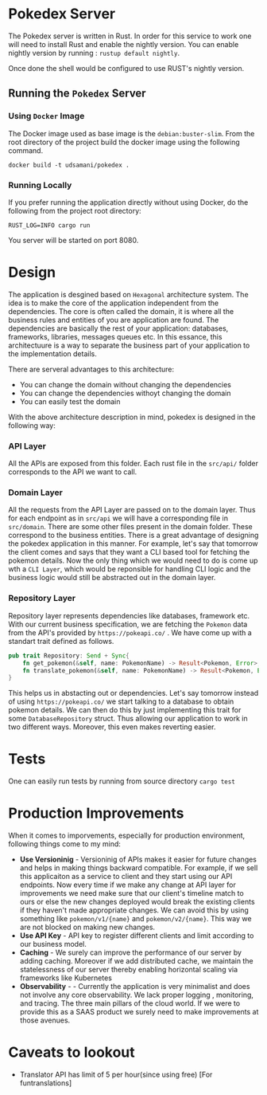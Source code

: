# Pokedex Server

The Pokedex server is written in Rust. In order for this service to work one will need to install Rust and enable the nightly version. You can enable nightly version by running : `rustup default nightly`. 

Once done the shell would be configured to use RUST's nightly version.

## Running the `Pokedex` Server

### Using `Docker` Image
The Docker image used as base image is the `debian:buster-slim`.  From the root directory of the project build the docker image using the following command.

`docker build -t udsamani/pokedex .`

### Running Locally
If you prefer running the application directly without using Docker, do the following from the project root directory:

`RUST_LOG=INFO cargo run`

You server will be started on port 8080.


# Design

The application is desgined based on `Hexagonal` architecture system. The idea is to make the core of the application independent from the dependencies. The core is often called the domain, it is where all the business rules and entities of you are application are found. The dependencies are basically the rest of your application: databases, frameworks, libraries, messages queues etc. In this essance, this architectuure is a way to separate the business part of your application to the implementation details.

There are serveral advantages to this architecture: 
- You can change the domain without changing the dependencies
- You can change the dependencies withoyt changing the domain
- You can easily test the domain


With the above architecture description in mind, pokedex is designed in the following way:

### API Layer 
All the APIs are exposed from this folder. Each rust file in the `src/api/` folder corresponds to the API we want to call. 

### Domain Layer
All the requests from the API Layer are passed on to the domain layer. Thus for each endpoint as in `src/api` we will have a corresponding file in `src/domain`. There are some other files present in the domain folder. These correspond to the business entities. There is a great advantage of designing the pokedex application in this manner. For example, let's say that tomorrow the client comes and says that they want a CLI based tool for fetching the pokemon details. Now the only thing which we would need to do is come up wth a `CLI Layer`, which would be reponsible for handling CLI logic and the business logic would still be abstracted out in the domain layer.

### Repository Layer
Repository layer represents dependencies like databases, framework etc. With our current business specification, we are fetching the `Pokemon` data from the API's provided by `https://pokeapi.co/` . We have come up with a standart trait defined as follows.

```rust
pub trait Repository: Send + Sync{
    fn get_pokemon(&self, name: PokemonName) -> Result<Pokemon, Error>;
    fn translate_pokemon(&self, name: PokemonName) -> Result<Pokemon, Error>;
}
```
This helps us in abstacting out or dependencies. Let's say tomorrow instead of using `https://pokeapi.co/` we start talking to a database to obtain pokemon details. We can then do this by just implementing this trait for some `DatabaseRepository` struct. Thus allowing our application to work in two different ways. Moreover, this even makes reverting easier. 

# Tests

One can easily run tests by running from source directory `cargo test`

# Production Improvements
When it comes to imporvements, especially for production environment, following things come to my mind:
- **Use Versioninig** - Versioninig of APIs makes it easier for future changes and helps in making things backward compatible. For example, if we sell this applicaiton as a service to client and they start using our API endpoints. Now every time if we make any change at API layer for improvements we need make sure that our client's timeline match to ours or else the new changes deployed would break the existing clients if they haven't made appropriate changes. We can avoid this by using something like `pokemon/v1/{name}` and `pokemon/v2/{name}`. This way we are not blocked on making new changes.
- **Use API Key** - API key to register different clients and limit according to our business model.
- **Caching** - We surely can improve the performance of our server by adding caching. Moreover if we add distributed cache, we maintain the statelessness of our server thereby enabling horizontal scaling via frameworks like Kubernetes
- **Observability** - - Currently the application is very minimalist and does not involve any core observability. We lack proper logging , monitoring, and tracing. The three main pillars of the cloud world. If we were to provide this as a SAAS product we surely need to make improvements at those avenues.


# Caveats to lookout
- Translator API has limit of 5 per hour(since using free) [For funtranslations]
